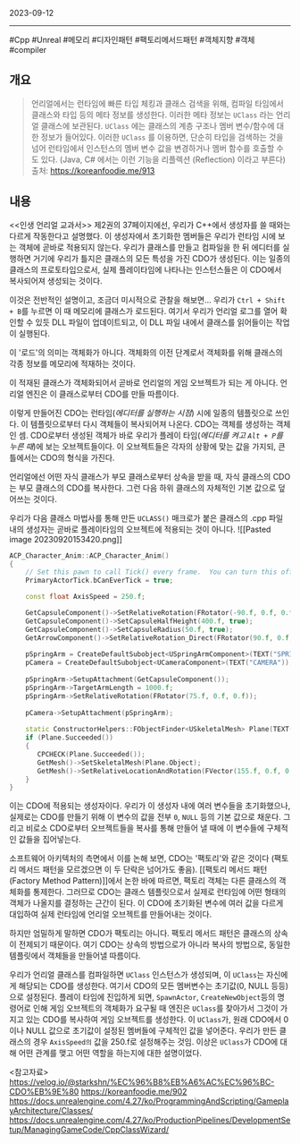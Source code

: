 

2023-09-12

----
#Cpp #Unreal #메모리 #디자인패턴 #팩토리메서드패턴 #객체지향 #객체 #compiler

## 개요
> 언리얼에서는 런타임에 빠른 타입 체킹과 클래스 검색을 위해, 컴파일 타임에서 클래스와 타입 등의 메타 정보를 생성한다. 이러한 메타 정보는 `UClass` 라는 언리얼 클래스에 보관된다. `UClass` 에는 클래스의 계층 구조나 멤버 변수/함수에 대한 정보가 들어있다. 이러한 `UClass` 를 이용하면, 단순히 타입을 검색하는 것을 넘어 런타임에서 인스턴스의 멤버 변수 값을 변경하거나 멤버 함수를 호출할 수도 있다. (Java, C# 에서는 이런 기능을 리플렉션 (Reflection) 이라고 부른다)
> 출처: https://koreanfoodie.me/913

## 내용
 <<인생 언리얼 교과서>> 제2권의 37페이지에선, 우리가 C++에서 생성자를 쓸 때와는 다르게 작동한다고 설명했다. 
 이 생성자에서 초기화한 멤버들은 우리가 런타임 시에 보는 객체에 곧바로 적용되지 않는다.
 우리가 클래스를 만들고 컴파일을 한 뒤 에디터를 실행하면 거기에 우리가 틀지은 클래스의 모든 특성을 가진 CDO가 생성된다. 
 이는 일종의 클래스의 프로토타입으로서, 실제 플레이타임에 나타나는 인스턴스들은 이 CDO에서 복사되어져 생성되는 것이다.

이것은 전반적인 설명이고, 조금더 미시적으로 관찰을 해보면...
우리가 `Ctrl + Shift + B`를 누르면 이 때 메모리에 클래스가 로드된다.
여기서 우리가 언리얼 로그를 열어 확인할 수 있듯 DLL 파일이 업데이트되고, 이 DLL 파일 내에서 클래스를 읽어들이는 작업이 실행된다.

이 '로드'의 의미는 객체화가 아니다. 
객체화의 이전 단계로서 객체화를 위해 클래스의 각종 정보를 메모리에 적재하는 것이다.

이 적재된 클래스가 객체화되어서 곧바로 언리얼의 게임 오브젝트가 되는 게 아니다.
언리얼 엔진은 이 클래스로부터 CDO를 만들 따름이다.

이렇게 만들어진 CDO는 런타임(*에디터를 실행하는 시점*) 시에 일종의 템플릿으로 쓰인다.
이 템플릿으로부터 다시 객체들이 복사되어져 나온다.
CDO는 객체를 생성하는 객체인 셈.
CDO로부터 생성된 객체가 바로 우리가 플레이 타임(*에디터를 켜고 `Alt + P`를 누른 때*)에 보는 오브젝트들이다.
이 오브젝트들은 각자의 상황에 맞는 값을 가지되, 큰 틀에서는 CDO의 형식을 가진다.

언리얼에선 어떤 자식 클래스가 부모 클래스로부터 상속을 받을 때, 자식 클래스의 CDO는 부모 클래스의 CDO를 복사한다.
그런 다음 하위 클래스의 자체적인 기본 값으로 덮어쓰는 것이다.

우리가 다음 클래스 마법사를 통해 만든 `UCLASS()` 매크로가 붙은 클래스의 .cpp 파일 내의 생성자는 곧바로 플레이타임의 오브젝트에 적용되는 것이 아니다.
![[Pasted image 20230920153420.png]]

```cpp
ACP_Character_Anim::ACP_Character_Anim()  
{  
    // Set this pawn to call Tick() every frame.  You can turn this off to improve performance if you don't need it.  
    PrimaryActorTick.bCanEverTick = true;  

	const float AxisSpeed = 250.f;

    GetCapsuleComponent()->SetRelativeRotation(FRotator(-90.f, 0.f, 0.f));  
    GetCapsuleComponent()->SetCapsuleHalfHeight(400.f, true);  
    GetCapsuleComponent()->SetCapsuleRadius(50.f, true);  
    GetArrowComponent()->SetRelativeRotation_Direct(FRotator(90.f, 0.f, 0.f));  
  
    pSpringArm = CreateDefaultSubobject<USpringArmComponent>(TEXT("SPRINGARM"));  
    pCamera = CreateDefaultSubobject<UCameraComponent>(TEXT("CAMERA"));  
  
    pSpringArm->SetupAttachment(GetCapsuleComponent());  
    pSpringArm->TargetArmLength = 1000.f;  
    pSpringArm->SetRelativeRotation(FRotator(75.f, 0.f, 0.f));  
  
    pCamera->SetupAttachment(pSpringArm);  
  
    static ConstructorHelpers::FObjectFinder<USkeletalMesh> Plane(TEXT("/Script/Engine.SkeletalMesh'/Game/_01_BasicSettings/SkeletalMeshes/SK_PLANE/SK_West_UAV_MQ1.SK_West_UAV_MQ1'"));  
    if (Plane.Succeeded())  
    {  
       CPCHECK(Plane.Succeeded());  
       GetMesh()->SetSkeletalMesh(Plane.Object);  
       GetMesh()->SetRelativeLocationAndRotation(FVector(155.f, 0.f, 0.f), FRotator(90.f, 0.f, 0.f));  
    }  
}
```

이는 CDO에 적용되는 생성자이다.
우리가 이 생성자 내에 여러 변수들을 초기화했으나, 실제로는 CDO를 만들기 위해 이 변수의 값을 전부 `0`, `NULL` 등의 기본 값으로 채운다.
그리고 비로소 CDO로부터 오브젝트들을 복사를 통해 만들어 낼 때에 이 변수들에 구체적인 값들을 집어넣는다.

소프트웨어 아키텍처의 측면에서 이를 논해 보면, CDO는 '팩토리'와 같은 것이다 (팩토리 메서드 패턴을 모르겠으면 이 두 단락은 넘어가도 좋음).
[[팩토리 메서드 패턴(Factory Method Pattern)]]에서 논한 바에 따르면, 팩토리 객체는 다른 클래스의 객체화를 통제한다.
그러므로 CDO는 클래스 템플릿으로서 실제로 런타임에 어떤 형태의 객체가 나올지를 결정하는 근간이 된다.
이 CDO에 초기화된 변수에 여러 값을 다르게 대입하여 실제 런타임에 언리얼 오브젝트를 만들어내는 것이다.

하지만 엄밀하게 말하면 CDO가 팩토리는 아니다.
팩토리 메서드 패턴은 클래스의 상속이 전제되기 때문이다.
여기 CDO는 상속의 방법으로가 아니라 복사의 방법으로, 동일한 템플릿에서 객체들을 만들어낼 따름이다.

우리가 언리얼 클래스를 컴파일하면 `UClass` 인스턴스가 생성되며, 이 `UClass`는 자신에게 해당되는 CDO를 생성한다.
여기서 CDO의 모든 멤버변수는 초기값(0, NULL 등등)으로 설정된다.
플레이 타임에 진입하게 되면, `SpawnActor`, `CreateNewObject`등의 명령어로 인해 게임 오브젝트의 객체화가 요구될 때 엔진은 `UClass`를 찾아가서 그것이 가지고 있는 CDO를 복사하여 게임 오브젝트를 생성한다.
이 `UClass`가, 원래 CDO에서 0이나 NULL 값으로 초기값이 설정된 멤버들에 구체적인 값을 넣어준다.
우리가 만든 클래스의 경우 `AxisSpeed의` 값을 250.f로 설정해주는 것임.
이상은 `UClass`가 CDO에 대해 어떤 관계를 맺고 어떤 역할을 하는지에 대한 설명이었다.

<참고자료> 
https://velog.io/@starkshn/%EC%96%B8%EB%A6%AC%EC%96%BC-CDO%EB%9E%80
https://koreanfoodie.me/902
https://docs.unrealengine.com/4.27/ko/ProgrammingAndScripting/GameplayArchitecture/Classes/
https://docs.unrealengine.com/4.27/ko/ProductionPipelines/DevelopmentSetup/ManagingGameCode/CppClassWizard/